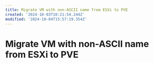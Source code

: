 ```yaml
---
title: Migrate VM with non-ASCII name from ESXi to PVE
created: '2024-10-03T10:21:54.244Z'
modified: '2024-10-04T15:57:19.354Z'
---
```


# Migrate VM with non-ASCII name from ESXi to PVE


